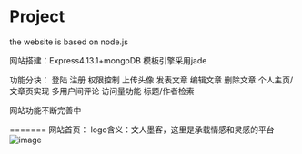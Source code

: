 # Project
the website is based on node.js

网站搭建：Express4.13.1+mongoDB
模板引擎采用jade

功能分块：
登陆
注册
权限控制
上传头像
发表文章
编辑文章
删除文章
个人主页/文章页实现
多用户间评论
访问量功能
标题/作者检索

网站功能不断完善中

=======
网站首页：
logo含义：文人墨客，这里是承载情感和灵感的平台
![image](https://github.com/screamingColor/Project/blob/master/img/index.png)
